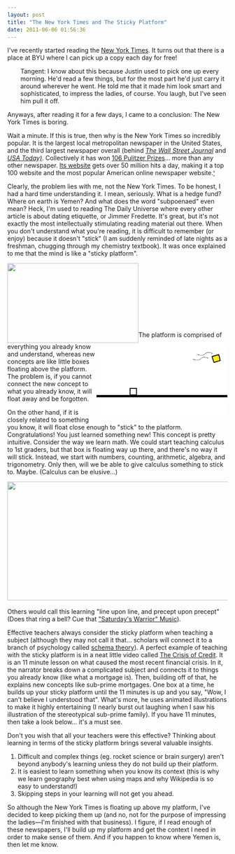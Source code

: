 ```yaml
---
layout: post
title: "The New York Times and The Sticky Platform"
date: 2011-06-06 01:56:36
---
```


I've recently started reading the <a href="http://en.wikipedia.org/wiki/The_New_York_Times" target="_blank" rel="noopener noreferrer" title="The New York Times - Wikipedia">New York Times</a>. It turns out that there is a place at BYU where I can pick up a copy each day for free!

<p style="padding-left: 30px;">
  Tangent: I know about this because Justin used to pick one up every morning. He'd read a few things, but for the most part he'd just carry it around wherever he went. He told me that it made him look smart and sophisticated, to impress the ladies, of course. You laugh, but I've seen him pull it off.
</p>

Anyways, after reading it for a few days, I came to a conclusion: The New York Times is boring.

Wait a minute. If this is true, then why is the New York Times so incredibly popular. It is the largest local metropolitan newspaper in the United States, and the third largest newspaper overall (behind *<a href="http://en.wikipedia.org/wiki/The_Wall_Street_Journal" target="_blank" rel="noopener noreferrer" title="The Wall Street Journal">The Wall Street Journal</a>* and *[USA Today)][1]*. Collectively it has won <a href="http://en.wikipedia.org/wiki/List_of_Pulitzer_Prizes_awarded_to_The_New_York_Times" target="_blank" rel="noopener noreferrer" title="New York Times Pulitzer Prizes">106 Pulitzer Prizes</a>... more than any other newspaper. <a href="http://nytimes.com" target="_blank" rel="noopener noreferrer" title="nytimes.com">Its website</a> gets over 50 million hits a day, making it a top 100 website and the most popular American online newspaper website.<a href="http://www.wolframalpha.com/input/?i=new+york+times" target="_blank" rel="noopener noreferrer" title="NYTimes Website Stats"><small>¹</small></a>

 [1]: http://en.wikipedia.org/wiki/USA_Today "USA Today"

Clearly, the problem lies with me, not the New York Times. To be honest, I had a hard time understanding it. I mean, seriously. What is a hedge fund? Where on earth is Yemen? And what does the word "subpoenaed" even mean? Heck, I'm used to reading The Daily Universe where every other article is about dating etiquette, or Jimmer Fredette. It's great, but it's not exactly the most intellectually stimulating reading material out there. When you don't understand what you're reading, it is difficult to remember (or enjoy) because it doesn't "stick" (I am suddenly reminded of late nights as a freshman, chugging through my chemistry textbook). It was once explained to me that the mind is like a "sticky platform".

[<img alt="" class="size-medium wp-image-527 alignright" src="/assets/images/Sticky11.png" style="width: 300px; height: 182px; float: left;" title="Sticky Platform 1" />][2][<img alt="" class="size-medium wp-image-528 alignright" src="/assets/images/Sticky21.png" style="width: 300px; height: 174px; float: right;" title="Sticky Platform 2" />][3]

 [2]: /assets/images/Sticky11.png
 [3]: /assets/images/Sticky21.png

 

 

 

 

 

The platform is comprised of everything you already know and understand, whereas new concepts are like little boxes floating above the platform. The problem is, if you cannot connect the new concept to what you already know, it will float away and be forgotten.

On the other hand, if it is closely related to something you know, it will float close enough to "stick" to the platform. Congratulations! You just learned something new! This concept is pretty intuitive. Consider the way we learn math. We could start teaching calculus to 1st graders, but that box is floating way up there, and there's no way it will stick. Instead, we start with numbers, counting, arithmetic, algebra, and trigonometry. Only then, will we be able to give calculus something to stick to. Maybe. (Calculus can be elusive...)

<p style="text-align: center;">
  <a href="/assets/images/Sticky-Platform-31.png"><img alt="" class="aligncenter size-full wp-image-524" height="271" src="/assets/images/Sticky-Platform-31.png" title="Sticky Platform 3" width="710" /></a>
</p>

Others would call this learning "line upon line, and precept upon precept" (Does that ring a bell? Cue that <a href="http://www.youtube.com/watch?v=9yQkz77CngI" target="_blank" rel="noopener noreferrer" title="Line upon Line">"Saturday's Warrior" Music</a>).

Effective teachers always consider the sticky platform when teaching a subject (although they may not call it that... scholars will connect it to a branch of psychology called [schema theory][4]). A perfect example of teaching with the sticky platform is in a neat little video called <a href="http://vimeo.com/3261363" target="_blank" rel="noopener noreferrer" title="The Crisis of Credit">The Crisis of Credit</a>. It is an 11 minute lesson on what caused the most recent financial crisis. In it, the narrator breaks down a complicated subject and connects it to things you already know (like what a mortgage is). Then, building off of that, he explains new concepts like sub-prime mortgages. One box at a time, he builds up your sticky platform until the 11 minutes is up and you say, "Wow, I can't believe I understood that". What's more, he uses animated illustrations to make it highly entertaining (I nearly burst out laughing when I saw his illustration of the stereotypical sub-prime family). If you have 11 minutes, then take a look below... it's a must see.

 [4]: http://en.wikipedia.org/wiki/Schema_theory "Schema Theory - Wikipedia"

<p style="text-align: center;">
</p>

Don't you wish that all your teachers were this effective? Thinking about learning in terms of the sticky platform brings several valuable insights.

1.  Difficult and complex things (eg. rocket science or brain surgery) aren't beyond anybody's learning unless they do not build up their platform.
2.  It is easiest to learn something when you know its context (this is why we learn geography best when using maps and why Wikipedia is so easy to understand!)
3.  Skipping steps in your learning will not get you ahead.

So although the New York Times is floating up above my platform, I've decided to keep picking them up (and no, not for the purpose of impressing the ladies—I'm finished with that business). I figure, if I read enough of these newspapers, I'll build up my platform and get the context I need in order to make sense of them. And if you happen to know where Yemen is, then let me know.
